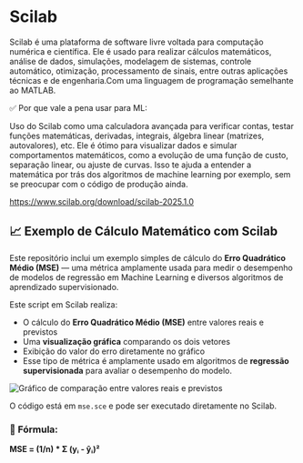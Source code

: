 # Scilab

Scilab é uma plataforma de software livre voltada para computação numérica e científica. Ele é usado para realizar cálculos matemáticos, análise de dados, simulações, modelagem de sistemas, controle automático, otimização, processamento de sinais, entre outras aplicações técnicas e de engenharia.Com uma linguagem de programação semelhante ao MATLAB.

✅ Por que vale a pena usar para ML:

Uso do Scilab como uma calculadora avançada para verificar contas, testar funções matemáticas, derivadas, integrais, álgebra linear (matrizes, autovalores), etc.
Ele é ótimo para visualizar dados e simular comportamentos matemáticos, como a evolução de uma função de custo, separação linear, ou ajuste de curvas.
Isso te ajuda a entender a matemática por trás dos algoritmos de machine learning por exemplo, sem se preocupar com o código de produção ainda.

https://www.scilab.org/download/scilab-2025.1.0

## 📈 Exemplo de Cálculo Matemático com Scilab

Este repositório inclui um exemplo simples de cálculo do **Erro Quadrático Médio (MSE)** — uma métrica amplamente usada para medir o desempenho de modelos de regressão em Machine Learning e diversos algoritmos de aprendizado supervisionado.

Este script em Scilab realiza:

- O cálculo do **Erro Quadrático Médio (MSE)** entre valores reais e previstos
- Uma **visualização gráfica** comparando os dois vetores
- Exibição do valor do erro diretamente no gráfico
- Esse tipo de métrica é amplamente usado em algoritmos de **regressão supervisionada** para avaliar o desempenho do modelo.

![Gráfico de comparação entre valores reais e previstos](grafico.scg)

O código está em `mse.sce` e pode ser executado diretamente no Scilab.

### 🔧 Fórmula:
**MSE = (1/n) * Σ (yᵢ - ŷᵢ)²**
